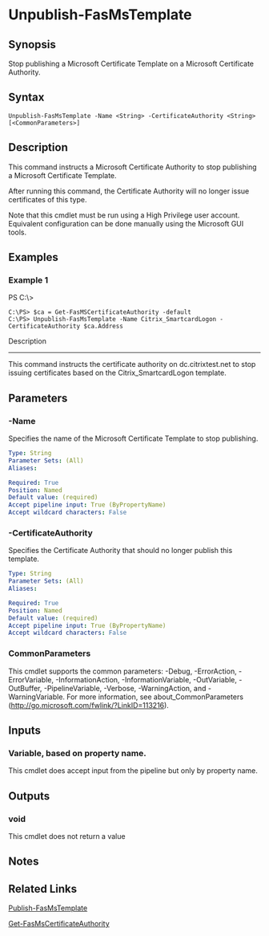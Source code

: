 # Unpublish-FasMsTemplate

## Synopsis
Stop publishing a Microsoft Certificate Template on a Microsoft Certificate Authority.

## Syntax

```
Unpublish-FasMsTemplate -Name <String> -CertificateAuthority <String> [<CommonParameters>]
```

## Description
This command instructs a Microsoft Certificate Authority to stop publishing a Microsoft Certificate Template.
 

After running this command, the Certificate Authority will no longer issue certificates of this type.

Note that this cmdlet must be run using a High Privilege user account. 
Equivalent configuration can be done manually using the Microsoft GUI tools.

## Examples

### Example 1
PS C:\\\>

```
C:\PS> $ca = Get-FasMSCertificateAuthority -default
C:\PS> Unpublish-FasMsTemplate -Name Citrix_SmartcardLogon -CertificateAuthority $ca.Address
```

Description

-----------

This command instructs the certificate authority on dc.citrixtest.net to stop issuing certificates based on the Citrix_SmartcardLogon template.

## Parameters

### -Name
Specifies the name of the Microsoft Certificate Template to stop publishing.

```yaml
Type: String
Parameter Sets: (All)
Aliases:

Required: True
Position: Named
Default value: (required)
Accept pipeline input: True (ByPropertyName)
Accept wildcard characters: False
```

### -CertificateAuthority
Specifies the Certificate Authority that should no longer publish this template.

```yaml
Type: String
Parameter Sets: (All)
Aliases:

Required: True
Position: Named
Default value: (required)
Accept pipeline input: True (ByPropertyName)
Accept wildcard characters: False
```

### CommonParameters
This cmdlet supports the common parameters: -Debug, -ErrorAction, -ErrorVariable, -InformationAction, -InformationVariable, -OutVariable, -OutBuffer, -PipelineVariable, -Verbose, -WarningAction, and -WarningVariable.
For more information, see about_CommonParameters (http://go.microsoft.com/fwlink/?LinkID=113216).

## Inputs

### Variable, based on property name.
This cmdlet does accept input from the pipeline but only by property name.

## Outputs

### void
This cmdlet does not return a value

## Notes

## Related Links

[Publish-FasMsTemplate]()

[Get-FasMsCertificateAuthority]()



